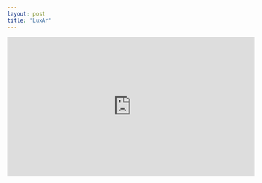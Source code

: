 ```yaml
---
layout: post
title: 'LuxAf'
---
```


<iframe width="560" height="315" src="https://www.youtube.com/embed/ER06X0XlWWY" title="YouTube video player" frameborder="0" allow="accelerometer; autoplay; clipboard-write; encrypted-media; gyroscope; picture-in-picture" allowfullscreen></iframe>
